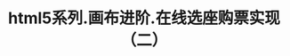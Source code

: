 ---
layout: result
title: html5系列.画布进阶.在线选座购票实现（二）
keywords:	 "html5,html5进阶,canvas,画布,在线选座,选座购票,在线选座购票"
description: "html5系列.画布进阶.在线选座购票"
referrertitle: "html5系列.画布"
referrer: "/2014/10/11/html5-series-canvas-onlineseat-2/"
hash: "Axnof"
height: 640
---